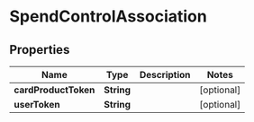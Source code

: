 
# SpendControlAssociation

## Properties
Name | Type | Description | Notes
------------ | ------------- | ------------- | -------------
**cardProductToken** | **String** |  |  [optional]
**userToken** | **String** |  |  [optional]



